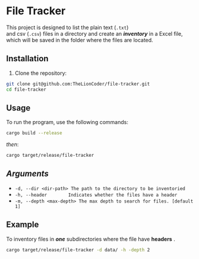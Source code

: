 # File Tracker

This project is designed to list the plain text (`.txt`)  
and csv (`.csv`) files in a directory and create an **_inventory_**
in a Excel file, which will be saved in the folder where the files are located.

## Installation

1. Clone the repository:

```sh
git clone git@github.com:TheLionCoder/file-tracker.git
cd file-tracker
```

## Usage

To run the program, use the following commands:

```sh
cargo build --release
```

_then_:

```sh
cargo target/release/file-tracker
```

## _Arguments_

- `-d, --dir <dir-path> The path to the directory to be inventoried`
- `-h, --header        Indicates whether the files have a header`
- `-m, --depth <max-depth> The max depth to search for files. [default 1]`

## Example

To inventory files in **_one_** subdirectories where the file have **headers** .

```sh
cargo target/release/file-tracker -d data/ -h -depth 2
```
